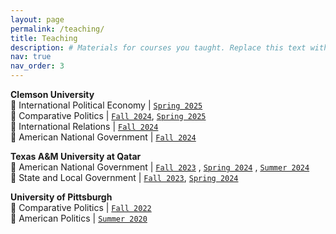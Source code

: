 ```yaml
---
layout: page
permalink: /teaching/
title: Teaching
description: # Materials for courses you taught. Replace this text with your description.
nav: true
nav_order: 3
---
```


**Clemson University**   
🔹 International Political Economy | <a href="https://www.dropbox.com/scl/fi/x0ajgyg9whst91fd8rtbj/IPE_Syllabus_Spring2025.pdf?rlkey=4sslerdlls42fg711ro3dvdi5&e=1&st=ok4axeum&dl=0">`Spring 2025`</a>    
🔹 Comparative Politics | <a href="https://www.dropbox.com/scl/fi/7nldnzd0om5bw3ask1hcf/CompPol_Fall24_Honeker_Syllabus.pdf?rlkey=wwf9c9atotc06wxhvm3dlf9h0&e=1&st=bycf74zp&dl=0">`Fall 2024`</a>, <a href="https://www.dropbox.com/scl/fi/r2rekrnh8xxxs2jbo1w2p/CompPol_Syllabus_Spring25_Sec1-3.pdf?rlkey=251ug37qsp0ncv5kx3442340n&e=1&st=6yw60ynn&dl=0">`Spring 2025`</a>   
🔹 International Relations | <a href="https://www.dropbox.com/scl/fi/z2n20lqkgwwkmr0po8uy4/IR_Fall24_Honeker_Syllabus.pdf?rlkey=ho1qdm73xvek5rtziv3v5r98g&e=1&st=220wjab0&dl=0">`Fall 2024`</a>      
🔹 American National Government | <a href="https://www.dropbox.com/scl/fi/mi6un10mlbbd44t8ol5fp/AmNatGov_Fall24_Honeker_Syllabus.pdf?rlkey=vt4lzs3mfu5igsxq5z8v946o9&e=1&st=76zbapjw&dl=0">`Fall 2024`</a>   

**Texas A&M University at Qatar**   
🔹 American National Government | <a href="https://www.dropbox.com/scl/fi/r3ffc6uwc0grj8az7djds/POLS-206_AmNatlGovt-Syllabus_Honeker.pdf?rlkey=es9s333f7de0ypmaeqmks4wud&e=1&dl=0">`Fall 2023`</a>
, <a href="https://www.dropbox.com/scl/fi/0tx09e7ndxt15c5s2bbjz/POLS206_Spring2024_Honeker_Updated.pdf?rlkey=cvgajt5s7fu1ypbhf4o132tbx&e=1&dl=0">`Spring 2024`</a>
, <a href="https://www.dropbox.com/scl/fi/6gpgga781703f0ckn2ike/POLS206_Summer2024_Syllabus.pdf?rlkey=e93ob3phcgmui8ks30ruktiru&e=1&st=sewmjyex&dl=0">`Summer 2024`</a>   
🔹 State and Local Government | <a href="https://www.dropbox.com/scl/fi/ftp669hqgl73iwqyqxgzp/POLS-207_S-LG_Syllabus_Honeker.pdf?rlkey=niges17h6yeico2hxkge2p8qx&e=1&dl=0">`Fall 2023`</a>, <a href="https://www.dropbox.com/scl/fi/395l0rq59b66z6yiwwa48/POLS207_Spring2024_Honeker_Updated.pdf?rlkey=ql33f44cve0o6fhmx5yiw0h58&e=1&dl=0">`Spring 2024`</a>
     

**University of Pittsburgh**   
🔹 Comparative Politics | <a href="https://www.dropbox.com/scl/fi/7pyboq3xm3o6zmx26gli7/PS_0300_Syllabus_Fall2022.pdf?rlkey=2rvgh80hu2nk6l1rq4uc2q49m&e=1&dl=0">`Fall 2022`</a>   
🔹 American Politics | <a href="https://www.dropbox.com/scl/fi/h64z6b15de9ldn4r2z0k8/PS0200_Syllabus_Summer2020.pdf?rlkey=twwznd7pn0ichm2wfl6p0ew0f&e=1&dl=0">`Summer 2020`</a>   
  
